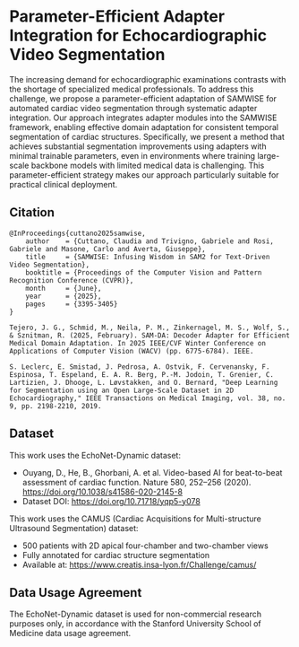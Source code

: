 # Parameter-Efficient Adapter Integration for Echocardiographic Video Segmentation


</div>

The increasing demand for echocardiographic examinations contrasts with the shortage of specialized medical professionals. To address this challenge, we propose a parameter-efficient adaptation of SAMWISE for automated cardiac video segmentation through systematic adapter integration.
Our approach integrates adapter modules into the SAMWISE framework, enabling effective domain adaptation for consistent temporal segmentation of cardiac structures. Specifically, we present a method that achieves substantial segmentation improvements using adapters with minimal trainable parameters, even in environments where training large-scale backbone models with limited medical data is challenging. This parameter-efficient strategy makes our approach particularly suitable for practical clinical deployment. 


## Citation

```
@InProceedings{cuttano2025samwise,
    author    = {Cuttano, Claudia and Trivigno, Gabriele and Rosi, Gabriele and Masone, Carlo and Averta, Giuseppe},
    title     = {SAMWISE: Infusing Wisdom in SAM2 for Text-Driven Video Segmentation},
    booktitle = {Proceedings of the Computer Vision and Pattern Recognition Conference (CVPR)},
    month     = {June},
    year      = {2025},
    pages     = {3395-3405}
}
```

```
Tejero, J. G., Schmid, M., Neila, P. M., Zinkernagel, M. S., Wolf, S., & Sznitman, R. (2025, February). SAM-DA: Decoder Adapter for Efficient Medical Domain Adaptation. In 2025 IEEE/CVF Winter Conference on Applications of Computer Vision (WACV) (pp. 6775-6784). IEEE.
```

```
S. Leclerc, E. Smistad, J. Pedrosa, A. Ostvik, F. Cervenansky, F. Espinosa, T. Espeland, E. A. R. Berg, P.-M. Jodoin, T. Grenier, C. Lartizien, J. Dhooge, L. Løvstakken, and O. Bernard, "Deep Learning for Segmentation using an Open Large-Scale Dataset in 2D Echocardiography," IEEE Transactions on Medical Imaging, vol. 38, no. 9, pp. 2198-2210, 2019.
```

## Dataset
This work uses the EchoNet-Dynamic dataset:
- Ouyang, D., He, B., Ghorbani, A. et al. Video-based AI for beat-to-beat assessment of cardiac function. Nature 580, 252–256 (2020). https://doi.org/10.1038/s41586-020-2145-8
- Dataset DOI: https://doi.org/10.71718/yqp5-y078

This work uses the CAMUS (Cardiac Acquisitions for Multi-structure Ultrasound Segmentation) dataset:
- 500 patients with 2D apical four-chamber and two-chamber views
- Fully annotated for cardiac structure segmentation
- Available at: https://www.creatis.insa-lyon.fr/Challenge/camus/

## Data Usage Agreement
The EchoNet-Dynamic dataset is used for non-commercial research purposes only, in accordance with the Stanford University School of Medicine data usage agreement.